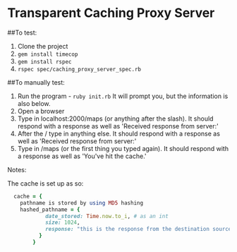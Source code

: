 # Transparent Caching Proxy Server

##To test:

1. Clone the project
2. ```gem install timecop```
3. ```gem install rspec```
3. ```rspec spec/caching_proxy_server_spec.rb```

##To manually test:

1. Run the program - ```ruby init.rb``` It will prompt you, but the information is also below.
2. Open a browser
3. Type in localhost:2000/maps (or anything after the slash). It should respond with a response as well as 'Received response from server:'
4. After the / type in anything else. It should respond with a response as well as 'Received response from server:'
5. Type in /maps (or the first thing you typed again). It should respond with a response as well as 'You've hit the cache.'

Notes:

The cache is set up as so:

```ruby
  cache = {
    pathname is stored by using MD5 hashing
    hashed_pathname = {
            date_stored: Time.now.to_i, # as an int
            size: 1024,
            response: "this is the response from the destination source"
          }
        }
```
